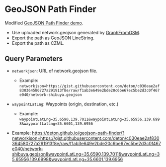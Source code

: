 # GeoJSON Path Finder

Modified [GeoJSON Path Finder demo](https://deton.github.io/geojson-path-finder/).

* Use uploaded network.geojson generated by [GraphFromOSM](https://deton.github.io/GraphFromOSM/).
* Export the path as GeoJSON LineString.
* Export the path as CZML.

## Query Parameters

* `networkjson`: URL of network.geojson file.
  * Example: `networkjson=https://gist.githubusercontent.com/deton/c030eae2af830364580727a291913f8e/raw/f1ab3e649e2bde20c6be67ec5be2d3c0f467e040/network-shibuya.geojson`
* `waypointLatLng`: Waypoints (origin, destination, etc.)
  * Example: `waypointLatLng=35.6590,139.7011&waypointLatLng=35.65956,139.6998&waypointLatLng=35.6601,139.6956`

* Example: https://deton.github.io/geojson-path-finder/?networkjson=https://gist.githubusercontent.com/deton/c030eae2af830364580727a291913f8e/raw/f1ab3e649e2bde20c6be67ec5be2d3c0f467e040/network-shibuya.geojson&waypointLatLng=35.6590,139.7011&waypointLatLng=35.65956,139.6998&waypointLatLng=35.6601,139.6956
